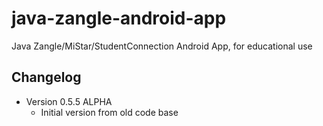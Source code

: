java-zangle-android-app
=======================

Java Zangle/MiStar/StudentConnection Android App, for educational use

## Changelog

* Version 0.5.5 ALPHA
    * Initial version from old code base